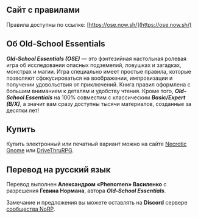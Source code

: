 ## Сайт с правилами

Правила доступны по ссылке: [https://ose.now.sh/](https://ose.now.sh/)

## Об Old-School Essentials

_**Old-School Essentials (OSE)**_ — это фэнтезийная настольная ролевая игра об исследовании опасных подземелий, ловушках и загадках, монстрах и магии. Игра специально имеет простые правила, которые позволяют сфокусироваться на воображении, импровизации и получении удовольствия от приключений. Книга правил оформлена с большим вниманием к деталям и удобству чтения. Кроме того, _**Old-School Essentials**_ на 100% совместим с классическим _**Basic/Expert (B/X)**_, а значит вам сразу доступны тысячи материалов, созданные за десятки лет!

## Купить

Купить электронный или печатный вариант можно на сайте [Necrotic Gnome](https://necroticgnome.com/collections/old-school-essentials) или [DriveThruRPG](https://www.drivethrurpg.com/browse/pub/5606/Necrotic-Gnome/subcategory/26251_32434/OldSchool-Essentials).

## Перевод на русский язык

Перевод выполнен **Александром «‎Phenomen» Василенко** с разрешения **Гевина Нормана**, автора _**Old-School Essentials**_.

Замечание и предложения вы можете оставлять на **Discord** сервере [сообщества NoRP](https://discord.gg/8VRUfez).
